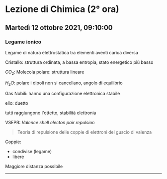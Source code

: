 #  Lezione di Chimica (2° ora)
## Martedì 12 ottobre 2021, 09:10:00


### Legame ionico
Legame di natura elettrostatica tra elementi aventi carica diversa

Cristallo: struttura ordinata, a bassa entropia, stato energetico più basso


$CO_2$: Molecola polare: struttura lineare

$H_2O$: polare
i dipoli non si cancellano, angolo di equilibrio



Gas Nobili: hanno una configurazione elettronica stabile

elio: duetto

tutti raggiungono l'ottetto, stabilità elettronia

VSEPR: _Valence shell electon pair repulsion_

> Teoria di repulsione delle coppie di elettroni del guscio di valenza

Coppie:
* condivise (legame)
* libere

Maggiore distanza possibile

---

<!--stackedit_data:
eyJoaXN0b3J5IjpbMTMzODMxMDk2LDE0MjM3MzU1MzEsLTE5OT
I0NTA1NzMsLTExMTM2MTY5MjEsMTM4MTMwMzVdfQ==
-->